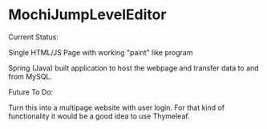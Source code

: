# MochiJumpLevelEditor

Current Status:

Single HTML/JS Page with working "paint" like program

Spring (Java) built application to host the webpage and transfer data to and from MySQL.

Future To Do:

Turn this into a multipage website with user login. For that kind of functionality it would be a good idea to use Thymeleaf.
